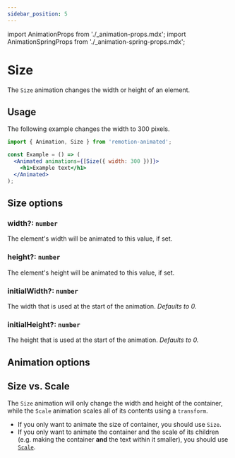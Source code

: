 ```yaml
---
sidebar_position: 5
---
```


import AnimationProps from './\_animation-props.mdx';
import AnimationSpringProps from './\_animation-spring-props.mdx';

# Size

The `Size` animation changes the width or height of an element.

## Usage

The following example changes the width to 300 pixels.

```jsx
import { Animation, Size } from 'remotion-animated';

const Example = () => (
  <Animated animations={[Size({ width: 300 })]}>
    <h1>Example text</h1>
  </Animated>
);
```

## Size options

### width?: `number`

The element's width will be animated to this value, if set.

### height?: `number`

The element's height will be animated to this value, if set.

### initialWidth?: `number`

The width that is used at the start of the animation. _Defaults to 0._

### initialHeight?: `number`

The height that is used at the start of the animation. _Defaults to 0._

## Animation options

<AnimationProps />
<AnimationSpringProps />

## Size vs. Scale

The `Size` animation will only change the width and height of the container, while the `Scale` animation scales all of its contents using a `transform`.

- If you only want to animate the size of container, you should use `Size`.
- If you only want to animate the container and the scale of its children (e.g. making the container **and** the text within it smaller), you should use [`Scale`](/docs/animations/scale).
